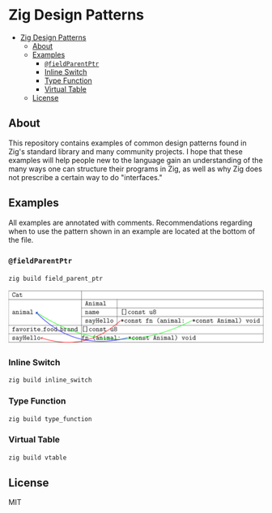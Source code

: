 # Zig Design Patterns

- [Zig Design Patterns](#zig-design-patterns)
  - [About](#about)
  - [Examples](#examples)
    - [`@fieldParentPtr`](#fieldparentptr)
    - [Inline Switch](#inline-switch)
    - [Type Function](#type-function)
    - [Virtual Table](#virtual-table)
  - [License](#license)

## About

This repository contains examples of common design patterns found in Zig's standard library and many community projects. I hope that these examples will help people new to the language gain an understanding of the many ways one can structure their programs in Zig, as well as why Zig does not prescribe a certain way to do "interfaces."

## Examples

All examples are annotated with comments. Recommendations regarding when to use the pattern shown in an example are located at the bottom of the file.

### `@fieldParentPtr`

```bash
zig build field_parent_ptr
```

![field parent ptr](.github/assets/field_parent_ptr.svg)

### Inline Switch

```bash
zig build inline_switch
```

### Type Function

```bash
zig build type_function
```

### Virtual Table

```bash
zig build vtable
```

## License

MIT
